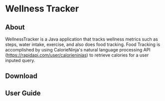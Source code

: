 # Wellness Tracker

## About

WellnessTracker is a Java application that tracks wellness metrics such as steps, water intake, exercise, and also does food tracking. Food Tracking is accomplished by using CalorieNinja's natural language processing API (https://rapidapi.com/user/calorieninjas) to retrieve calories for a user inputed query.

## Download


## User Guide
